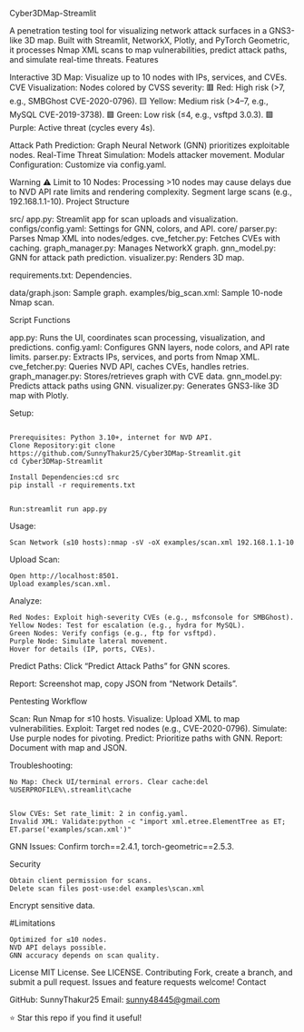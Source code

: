 Cyber3DMap-Streamlit

A penetration testing tool for visualizing network attack surfaces in a GNS3-like 3D map. Built with Streamlit, NetworkX, Plotly, and PyTorch Geometric, it processes Nmap XML scans to map vulnerabilities, predict attack paths, and simulate real-time threats.
Features

Interactive 3D Map: Visualize up to 10 nodes with IPs, services, and CVEs.
CVE Visualization: Nodes colored by CVSS severity:
🟥 Red: High risk (>7, e.g., SMBGhost CVE-2020-0796).
🟨 Yellow: Medium risk (>4–7, e.g., MySQL CVE-2019-3738).
🟩 Green: Low risk (≤4, e.g., vsftpd 3.0.3).
🟪 Purple: Active threat (cycles every 4s).


Attack Path Prediction: Graph Neural Network (GNN) prioritizes exploitable nodes.
Real-Time Threat Simulation: Models attacker movement.
Modular Configuration: Customize via config.yaml.

Warning
⚠️ Limit to 10 Nodes: Processing >10 nodes may cause delays due to NVD API rate limits and rendering complexity. Segment large scans (e.g., 192.168.1.1-10).
Project Structure

src/
app.py: Streamlit app for scan uploads and visualization.
configs/config.yaml: Settings for GNN, colors, and API.
core/
parser.py: Parses Nmap XML into nodes/edges.
cve_fetcher.py: Fetches CVEs with caching.
graph_manager.py: Manages NetworkX graph.
gnn_model.py: GNN for attack path prediction.
visualizer.py: Renders 3D map.


requirements.txt: Dependencies.


data/graph.json: Sample graph.
examples/big_scan.xml: Sample 10-node Nmap scan.

Script Functions

app.py: Runs the UI, coordinates scan processing, visualization, and predictions.
config.yaml: Configures GNN layers, node colors, and API rate limits.
parser.py: Extracts IPs, services, and ports from Nmap XML.
cve_fetcher.py: Queries NVD API, caches CVEs, handles retries.
graph_manager.py: Stores/retrieves graph with CVE data.
gnn_model.py: Predicts attack paths using GNN.
visualizer.py: Generates GNS3-like 3D map with Plotly.

Setup:
```

Prerequisites: Python 3.10+, internet for NVD API.
Clone Repository:git clone https://github.com/SunnyThakur25/Cyber3DMap-Streamlit.git
cd Cyber3DMap-Streamlit
```

```
Install Dependencies:cd src
pip install -r requirements.txt


Run:streamlit run app.py

```

Usage:
```
Scan Network (≤10 hosts):nmap -sV -oX examples/scan.xml 192.168.1.1-10
```

Upload Scan:
```
Open http://localhost:8501.
Upload examples/scan.xml.
```

Analyze:
```
Red Nodes: Exploit high-severity CVEs (e.g., msfconsole for SMBGhost).
Yellow Nodes: Test for escalation (e.g., hydra for MySQL).
Green Nodes: Verify configs (e.g., ftp for vsftpd).
Purple Node: Simulate lateral movement.
Hover for details (IP, ports, CVEs).
```

Predict Paths:
Click “Predict Attack Paths” for GNN scores.


Report:
Screenshot map, copy JSON from “Network Details”.



Pentesting Workflow

Scan: Run Nmap for ≤10 hosts.
Visualize: Upload XML to map vulnerabilities.
Exploit: Target red nodes (e.g., CVE-2020-0796).
Simulate: Use purple nodes for pivoting.
Predict: Prioritize paths with GNN.
Report: Document with map and JSON.

Troubleshooting:
```
No Map: Check UI/terminal errors. Clear cache:del %USERPROFILE%\.streamlit\cache


Slow CVEs: Set rate_limit: 2 in config.yaml.
Invalid XML: Validate:python -c "import xml.etree.ElementTree as ET; ET.parse('examples/scan.xml')"

```

GNN Issues: Confirm torch==2.4.1, torch-geometric==2.5.3.

Security
```
Obtain client permission for scans.
Delete scan files post-use:del examples\scan.xml
```

Encrypt sensitive data.

#Limitations
```
Optimized for ≤10 nodes.
NVD API delays possible.
GNN accuracy depends on scan quality.
```
License
MIT License. See LICENSE.
Contributing
Fork, create a branch, and submit a pull request. Issues and feature requests welcome!
Contact

GitHub: SunnyThakur25
Email: sunny48445@gmail.com

⭐ Star this repo if you find it useful!
